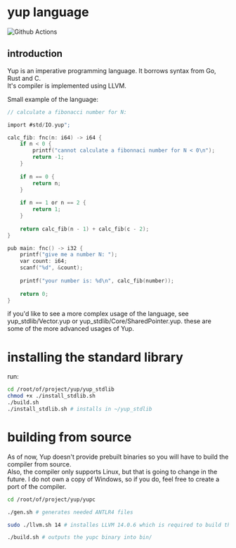 # yup language

![Github Actions](https://github.com/kamkow1/yup/actions/workflows/ci.yml/badge.svg)

## introduction

Yup is an imperative programming language. It borrows syntax from
Go, Rust and C. <br>
It's compiler is implemented using LLVM.

Small example of the language:

```c
// calculate a fibonacci number for N:

import #std/IO.yup";

calc_fib: fnc(n: i64) -> i64 {
	if n < 0 {
		printf("cannot calculate a fibonnaci number for N < 0\n");
		return -1;
	}
	
	if n == 0 {
		return n;
	}
	
	if n == 1 or n == 2 {
		return 1;
	}
	
	return calc_fib(n - 1) + calc_fib(c - 2);
}

pub main: fnc() -> i32 {
	printf("give me a number N: ");
	var count: i64;
	scanf("%d", &count);
	
	printf("your number is: %d\n", calc_fib(number));
	
	return 0;
}
```

if you'd like to see a more complex usage of the language, see yup_stdlib/Vector.yup
or yup_stdlib/Core/SharedPointer.yup. these are some of the more advanced usages of Yup.

# installing the standard library

run:
```bash
cd /root/of/project/yup/yup_stdlib
chmod +x ./install_stdlib.sh
./build.sh
./install_stdlib.sh # installs in ~/yup_stdlib
```

# building from source

As of now, Yup doesn't provide prebuilt binaries so you will 
have to build the compiler from source. <br>
Also, the compiler only supports Linux, but that is going to change in the future. I do not own a copy of Windows, so if you do, feel free to create a port of the compiler.

```bash
cd /root/of/project/yup/yupc

./gen.sh # generates needed ANTLR4 files

sudo ./llvm.sh 14 # installes LLVM 14.0.6 which is required to build the compiler

./build.sh # outputs the yupc binary into bin/
```

